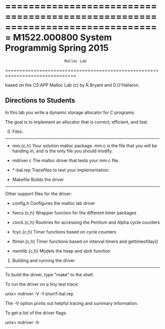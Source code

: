 ===============================================================================
M1522.000800 System Programmig                                      Spring 2015
===============================================================================
                               Malloc Lab
===============================================================================

based on the CS:APP Malloc Lab (c) by R.Bryant and D.O'Hallaron.


Directions to Students
----------------------

In this lab you write a dynamic storage allocator for C programs.

The goal is to implement an allocator that is correct, efficient, and fast.


0. Files:
---------

 * mm.{c,h}          Your solution malloc package. mm.c is the file that you will be handing in, and is the only file you should modify.

 * mdriver.c         The malloc driver that tests your mm.c file.

 * *-bal.rep         Tracefiles to test your implementation.

 * Makefile          Builds the driver

------------------------------------

Other support files for the driver:

 * config.h          Configures the malloc lab driver

 * fsecs.{c,h}       Wrapper function for the different timer packages

 * clock.{c,h}       Routines for accessing the Pentium and Alpha cycle counters

 * fcyc.{c,h}        Timer functions based on cycle counters

 * ftimer.{c,h}      Timer functions based on interval timers and gettimeofday()

 * memlib.{c,h}      Models the heap and sbrk function


1. Building and running the driver
----------------------------------

To build the driver, type "make" to the shell.

To run the driver on a tiny test trace:

  unix> mdriver -V -f short1-bal.rep


The -V option prints out helpful tracing and summary information.

To get a list of the driver flags:

  unix> mdriver -h
